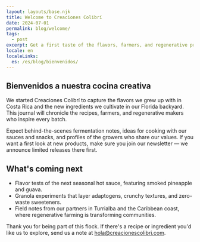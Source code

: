 ```yaml
---
layout: layouts/base.njk
title: Welcome to Creaciones Colibrí
date: 2024-07-01
permalink: blog/welcome/
tags:
  - post
excerpt: Get a first taste of the flavors, farmers, and regenerative practices shaping our small-batch pantry.
locale: en
localeLinks:
  es: /es/blog/bienvenidos/
---
```


<section class="content-section">
  <h1>Bienvenidos a nuestra cocina creativa</h1>
  <p>We started Creaciones Colibrí to capture the flavors we grew up with in Costa Rica and the new ingredients we cultivate in our Florida backyard. This journal will chronicle the recipes, farmers, and regenerative makers who inspire every batch.</p>
  <p>Expect behind-the-scenes fermentation notes, ideas for cooking with our sauces and snacks, and profiles of the growers who share our values. If you want a first look at new products, make sure you join our newsletter — we announce limited releases there first.</p>
  <h2>What's coming next</h2>
  <ul>
    <li>Flavor tests of the next seasonal hot sauce, featuring smoked pineapple and guava.</li>
    <li>Granola experiments that layer adaptogens, crunchy textures, and zero-waste sweeteners.</li>
    <li>Field notes from our partners in Turrialba and the Caribbean coast, where regenerative farming is transforming communities.</li>
  </ul>
  <p>Thank you for being part of this flock. If there's a recipe or ingredient you'd like us to explore, send us a note at <a href="mailto:hola@creacionescolibri.com">hola@creacionescolibri.com</a>.</p>
</section>
